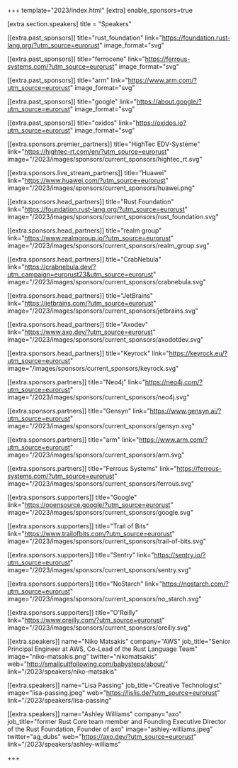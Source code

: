 +++
template="2023/index.html"
[extra]
	enable_sponsors=true

[extra.section.speakers]
	title = "Speakers"

[[extra.past_sponsors]]
	title="rust_foundation"
	link="https://foundation.rust-lang.org/?utm_source=eurorust"
	image_format="svg"

[[extra.past_sponsors]]
	title="ferrocene"
	link="https://ferrous-systems.com/?utm_source=eurorust"
	image_format="svg"

[[extra.past_sponsors]]
	title="arm"
	link="https://www.arm.com/?utm_source=eurorust"
	image_format="svg"

[[extra.past_sponsors]]
	title="google"
	link="https://about.google/?utm_source=eurorust"
	image_format="svg"

[[extra.past_sponsors]]
	title="oxidos"
	link="https://oxidos.io?utm_source=eurorust"
	image_format="svg"

[[extra.sponsors.premier_partners]]
	title="HighTec EDV-Systeme"
	link="https://hightec-rt.com/en/?utm_source=eurorust"
	image="/2023/images/sponsors/current_sponsors/hightec_rt.svg"

[[extra.sponsors.live_stream_partners]]
	title="Huawei"
	link="https://www.huawei.com/?utm_source=eurorust"
	image="/2023/images/sponsors/current_sponsors/huawei.png"

[[extra.sponsors.head_partners]]
	title="Rust Foundation"
	link="https://foundation.rust-lang.org/?utm_source=eurorust"
	image="/2023/images/sponsors/current_sponsors/rust_foundation.svg"

[[extra.sponsors.head_partners]]
	title="realm group"
	link="https://www.realmgroup.io/?utm_source=eurorust"
	image="/2023/images/sponsors/current_sponsors/realm_group.svg"

[[extra.sponsors.head_partners]]
	title="CrabNebula"
	link="https://crabnebula.dev/?utm_campaign=eurorust23&utm_source=eurorust"
	image="/2023/images/sponsors/current_sponsors/crabnebula.svg"

[[extra.sponsors.head_partners]]
	title="JetBrains"
	link="https://jetbrains.com/?utm_source=eurorust"
	image="/2023/images/sponsors/current_sponsors/jetbrains.svg"

[[extra.sponsors.head_partners]]
	title="Axodev"
	link="https://www.axo.dev/?utm_source=eurorust"
	image="/2023/images/sponsors/current_sponsors/axodotdev.svg"

[[extra.sponsors.head_partners]]
	title="Keyrock"
	link="https://keyrock.eu/?utm_source=eurorust"
	image="/images/sponsors/current_sponsors/keyrock.svg"

[[extra.sponsors.partners]]
	title="Neo4j"
	link="https://neo4j.com/?utm_source=eurorust"
	image="/2023/images/sponsors/current_sponsors/neo4j.svg"

[[extra.sponsors.partners]]
	title="Gensyn"
	link="https://www.gensyn.ai/?utm_source=eurorust"
	image="/2023/images/sponsors/current_sponsors/gensyn.svg"

[[extra.sponsors.partners]]
	title="arm"
	link="https://www.arm.com/?utm_source=eurorust"
	image="/2023/images/sponsors/current_sponsors/arm.svg"

[[extra.sponsors.partners]]
	title="Ferrous Systems"
	link="https://ferrous-systems.com/?utm_source=eurorust"
	image="/2023/images/sponsors/current_sponsors/ferrous.svg"

[[extra.sponsors.supporters]]
	title="Google"
	link="https://opensource.google/?utm_source=eurorust"
	image="/2023/images/sponsors/current_sponsors/google.svg"

[[extra.sponsors.supporters]]
	title="Trail of Bits"
	link="https://www.trailofbits.com/?utm_source=eurorust"
	image="/2023/images/sponsors/current_sponsors/trail-of-bits.svg"

[[extra.sponsors.supporters]]
	title="Sentry"
	link="https://sentry.io/?utm_source=eurorust"
	image="/2023/images/sponsors/current_sponsors/sentry.svg"

[[extra.sponsors.supporters]]
	title="NoStarch"
	link="https://nostarch.com/?utm_source=eurorust"
	image="/2023/images/sponsors/current_sponsors/no_starch.svg"

[[extra.sponsors.supporters]]
	title="O'Reilly"
	link="https://www.oreilly.com/?utm_source=eurorust"
	image="/2023/images/sponsors/current_sponsors/oreilly.svg"

[[extra.speakers]]
	name="Niko Matsakis"
	company="AWS"
	job_title="Senior Principal Engineer at AWS, Co-Lead of the Rust Language Team"
	image="niko-matsakis.png"
	twitter="nikomatsakis"
	web="http://smallcultfollowing.com/babysteps/about/"
	link="/2023/speakers/niko-matsakis"

[[extra.speakers]]
	name="Lisa Passing"
	job_title="Creative Technologist"
	image="lisa-passing.jpeg"
	web="https://lislis.de/?utm_source=eurorust"
	link="/2023/speakers/lisa-passing"

[[extra.speakers]]
	name="Ashley Williams"
	company="axo"
	job_title="former Rust Core team member and Founding Executive Director of the Rust Foundation, Founder of axo"
	image="ashley-williams.jpeg"
	twitter="ag_dubs"
	web="https://axo.dev/?utm_source=eurorust"
	link="/2023/speakers/ashley-williams"

+++
